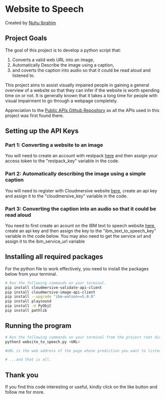 # Website to Speech
Created by [Nuhu Ibrahim](https://nuhuibrahim.com)

## Project Goals
The goal of this project is to develop a python script that:
1. Converts a valid web URL into an image,
2. Automatically Describe the image using a caption, 
3. and coverts the caption into audio so that it could be read aloud and listened to. 

This project aims to assist visually impaired people in gaining a general overview of a website so that they can infer if the website is worth spending time on or not. It is generally known that it takes a long time for people with visual impairment to go through a webpage completely.

Appreciation to the [Public APIs Github Repository](https://github.com/public-apis/public-apis.git) as all the APIs used in this project was first found there.

## Setting up the API Keys
### Part 1: Converting a website to an image
You will need to create an account with restpack [here](https://restpack.io/console/register) and then assign your access token to the "restpack_key" variable in the code.

### Part 2: Automatically describing the image using a simple caption
You will need to register with Cloudmersive website [here](https://account.cloudmersive.com/signup), create an api key and assign it to the "cloudmersive_key" variable in the code.

### Part 3: Converting the caption into an audio so that it could be read aloud
You need to first create an acount on the IBM text to speech website [here](https://cloud.ibm.com/registration?target=%2Fdocs%2Ftext-to-speech%2Fgetting-started.html), create an api key and then assign the key to the "ibm_text_to_speech_key" variable in the code below. You may also need to get the service url and assign it to the ibm_service_url variable

## Installing all required packages
For the python file to work effectively, you need to install the packages below from your terminal.

```bash
# Run the following commands on your terminal.
pip install cloudmersive-validate-api-client
pip install cloudmersive-image-api-client
pip install --upgrade "ibm-watson>=5.0.0"
pip install playsound
pip install -U PyObjC
pip install pathlib
```

## Running the program
```bash
# Run the following commands on your terminal from the project root directory.
python3 website_to_speech.py <URL>

#URL is the web address of the page whose prediction you want to listen to aloud.

# ...and that is all.
```
## Thank you
If you find this code interesting or useful, kindly click on the like button and follow me for more.
